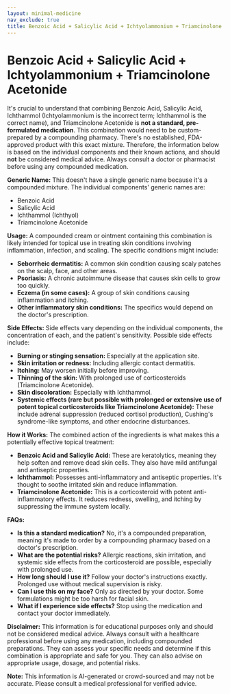 ```yaml
---
layout: minimal-medicine
nav_exclude: true
title: Benzoic Acid + Salicylic Acid + Ichtyolammonium + Triamcinolone Acetonide
---
```


# Benzoic Acid + Salicylic Acid + Ichtyolammonium + Triamcinolone Acetonide

It's crucial to understand that combining Benzoic Acid, Salicylic Acid, Ichthammol (Ichtyolammonium is the incorrect term; Ichthammol is the correct name), and Triamcinolone Acetonide is **not a standard, pre-formulated medication**.  This combination would need to be custom-prepared by a compounding pharmacy.  There's no established, FDA-approved product with this exact mixture.  Therefore, the information below is based on the individual components and their known actions, and should **not** be considered medical advice.  Always consult a doctor or pharmacist before using any compounded medication.


**Generic Name:**  This doesn't have a single generic name because it's a compounded mixture.  The individual components' generic names are:

* Benzoic Acid
* Salicylic Acid
* Ichthammol (Ichthyol)
* Triamcinolone Acetonide


**Usage:**  A compounded cream or ointment containing this combination is likely intended for topical use in treating skin conditions involving inflammation, infection, and scaling.  The specific conditions might include:

* **Seborrheic dermatitis:**  A common skin condition causing scaly patches on the scalp, face, and other areas.
* **Psoriasis:** A chronic autoimmune disease that causes skin cells to grow too quickly.
* **Eczema (in some cases):**  A group of skin conditions causing inflammation and itching.
* **Other inflammatory skin conditions:**  The specifics would depend on the doctor's prescription.


**Side Effects:** Side effects vary depending on the individual components, the concentration of each, and the patient's sensitivity. Possible side effects include:

* **Burning or stinging sensation:** Especially at the application site.
* **Skin irritation or redness:**  Including allergic contact dermatitis.
* **Itching:**  May worsen initially before improving.
* **Thinning of the skin:** With prolonged use of corticosteroids (Triamcinolone Acetonide).
* **Skin discoloration:**  Especially with Ichthammol.
* **Systemic effects (rare but possible with prolonged or extensive use of potent topical corticosteroids like Triamcinolone Acetonide):** These include adrenal suppression (reduced cortisol production), Cushing's syndrome-like symptoms, and other endocrine disturbances.


**How it Works:**  The combined action of the ingredients is what makes this a potentially effective topical treatment:

* **Benzoic Acid and Salicylic Acid:** These are keratolytics, meaning they help soften and remove dead skin cells. They also have mild antifungal and antiseptic properties.
* **Ichthammol:** Possesses anti-inflammatory and antiseptic properties. It's thought to soothe irritated skin and reduce inflammation.
* **Triamcinolone Acetonide:** This is a corticosteroid with potent anti-inflammatory effects. It reduces redness, swelling, and itching by suppressing the immune system locally.


**FAQs:**

* **Is this a standard medication?** No, it's a compounded preparation, meaning it's made to order by a compounding pharmacy based on a doctor's prescription.
* **What are the potential risks?**  Allergic reactions, skin irritation, and systemic side effects from the corticosteroid are possible, especially with prolonged use.
* **How long should I use it?**  Follow your doctor's instructions exactly.  Prolonged use without medical supervision is risky.
* **Can I use this on my face?**  Only as directed by your doctor.  Some formulations might be too harsh for facial skin.
* **What if I experience side effects?** Stop using the medication and contact your doctor immediately.


**Disclaimer:** This information is for educational purposes only and should not be considered medical advice.  Always consult with a healthcare professional before using any medication, including compounded preparations. They can assess your specific needs and determine if this combination is appropriate and safe for you.  They can also advise on appropriate usage, dosage, and potential risks.


**Note:** This information is AI-generated or crowd-sourced and may not be accurate. Please consult a medical professional for verified advice.